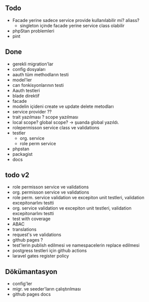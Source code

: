 ## Todo
- Facade yerine sadece service provide kullanılabilir mi? aliass?
  - singleton içinde facade yerine service class olabilir
- phpStan problemleri
- pint


## Done
- gerekli migration'lar 
- config dosyaları 
- aauth tüm methodların testi
- model'ler
- can fonkisyonlarının testi
- Aauth testleri
- blade direktif
- facade
- modelin içideni create ve update delete metodları
- service provider ??
- trait yazılması ? scope yazılması
- local scope? global scope? -> şuanda global yazıldı.
- rolepermisson service class ve validations
- testler
  - org. service
  - role perm service
- phpstan
- packagist 
- docs

## todo v2
- role permisson service ve validations
- org. permisson service ve validations
- role perm. service validation ve excepiton unit testleri, validation excepitonarlını testti
- org. service validation ve excepiton unit testleri, validation excepitonarlını testti
- test with coverage
- ABAC
- translations
- request's ve validations
- github pages ?
- test'lerin publish edilmesi ve namespacelerin replace edilmesi
- postgress testleri için github actions
- laravel gates register policy


## Dökümantasyon

- config'ler
- migr. ve seeder'ların çalıştırılması
- github pages docs
